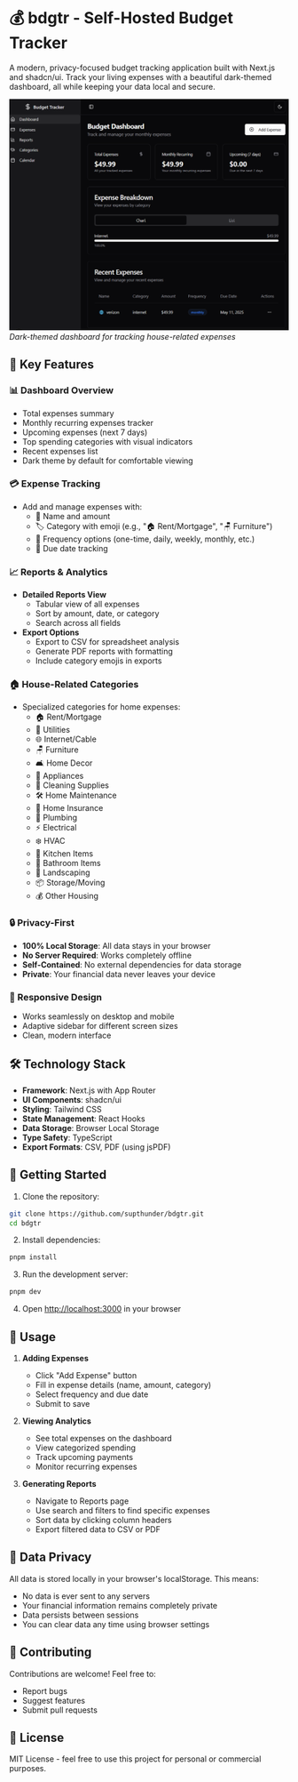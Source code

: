 # 💰 bdgtr - Self-Hosted Budget Tracker

A modern, privacy-focused budget tracking application built with Next.js and shadcn/ui. Track your living expenses with a beautiful dark-themed dashboard, all while keeping your data local and secure.

![bdgtr Preview](./public/preview.png)
*Dark-themed dashboard for tracking house-related expenses*

## 🌟 Key Features

### 📊 Dashboard Overview
- Total expenses summary
- Monthly recurring expenses tracker
- Upcoming expenses (next 7 days)
- Top spending categories with visual indicators
- Recent expenses list
- Dark theme by default for comfortable viewing

### 💳 Expense Tracking
- Add and manage expenses with:
  - 📝 Name and amount
  - 🏷️ Category with emoji (e.g., "🏠 Rent/Mortgage", "🪑 Furniture")
  - 🔄 Frequency options (one-time, daily, weekly, monthly, etc.)
  - 📅 Due date tracking

### 📈 Reports & Analytics
- **Detailed Reports View**
  - Tabular view of all expenses
  - Sort by amount, date, or category
  - Search across all fields
- **Export Options**
  - Export to CSV for spreadsheet analysis
  - Generate PDF reports with formatting
  - Include category emojis in exports

### 🏠 House-Related Categories
- Specialized categories for home expenses:
  - 🏠 Rent/Mortgage
  - 🔌 Utilities
  - 🌐 Internet/Cable
  - 🪑 Furniture
  - 🛋️ Home Decor
  - 🧰 Appliances
  - 🧹 Cleaning Supplies
  - 🛠️ Home Maintenance
  - 🏡 Home Insurance
  - 🚰 Plumbing
  - ⚡ Electrical
  - ❄️ HVAC
  - 🏺 Kitchen Items
  - 🛁 Bathroom Items
  - 🌿 Landscaping
  - 📦 Storage/Moving
  - 💰 Other Housing

### 🔒 Privacy-First
- **100% Local Storage**: All data stays in your browser
- **No Server Required**: Works completely offline
- **Self-Contained**: No external dependencies for data storage
- **Private**: Your financial data never leaves your device

### 📱 Responsive Design
- Works seamlessly on desktop and mobile
- Adaptive sidebar for different screen sizes
- Clean, modern interface

## 🛠️ Technology Stack

- **Framework**: Next.js with App Router
- **UI Components**: shadcn/ui
- **Styling**: Tailwind CSS
- **State Management**: React Hooks
- **Data Storage**: Browser Local Storage
- **Type Safety**: TypeScript
- **Export Formats**: CSV, PDF (using jsPDF)

## 🚀 Getting Started

1. Clone the repository:
```bash
git clone https://github.com/supthunder/bdgtr.git
cd bdgtr
```

2. Install dependencies:
```bash
pnpm install
```

3. Run the development server:
```bash
pnpm dev
```

4. Open [http://localhost:3000](http://localhost:3000) in your browser

## 📱 Usage

1. **Adding Expenses**
   - Click "Add Expense" button
   - Fill in expense details (name, amount, category)
   - Select frequency and due date
   - Submit to save

2. **Viewing Analytics**
   - See total expenses on the dashboard
   - View categorized spending
   - Track upcoming payments
   - Monitor recurring expenses

3. **Generating Reports**
   - Navigate to Reports page
   - Use search and filters to find specific expenses
   - Sort data by clicking column headers
   - Export filtered data to CSV or PDF

## 🔐 Data Privacy

All data is stored locally in your browser's localStorage. This means:
- No data is ever sent to any servers
- Your financial information remains completely private
- Data persists between sessions
- You can clear data any time using browser settings

## 🤝 Contributing

Contributions are welcome! Feel free to:
- Report bugs
- Suggest features
- Submit pull requests

## 📄 License

MIT License - feel free to use this project for personal or commercial purposes. 